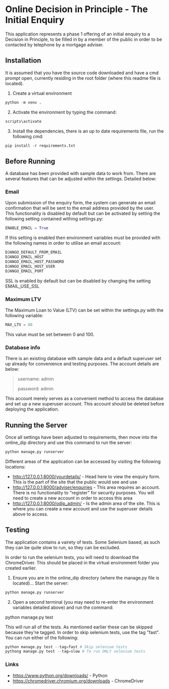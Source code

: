 # Online Decision in Principle - The Initial Enquiry

This application represents a phase 1 offering of an initial enquiry to a Decision in Principle, to be filled in by a member of the public in order to be contacted by telephone by a mortgage adviser.

## Installation

It is assumed that you have the source code downloaded and have a cmd prompt open, currently residing in the root folder (where this readme file is located).

1. Create a virtual environment

```python 
python -m venv .
```

2. Activate the environment by typing the command:

```python
scripts\activate
```

3. Install the dependencies, there is an up to date requirements file, run the following cmd:

```python
pip install -r requirements.txt
```

## Before Running

A database has been provided with sample data to work from. There are several features that can be adjusted within the settings. Detailed below:

### Email

Upon submission of the enquiry form, the system can generate an email confirmation that will be sent to the email address provided by the user.
This functionality is disabled by default but can be activated by setting the following setting contained withing settings.py:

```python
ENABLE_EMAIL = True
```

If this setting is enabled then environment variables must be provided with the following names in order to utilise an email account:

```python
DJANGO_DEFAULT_FROM_EMAIL
DJANGO_EMAIL_HOST
DJANGO_EMAIL_HOST_PASSWORD
DJANGO_EMAIL_HOST_USER
DJANGO_EMAIL_PORT
```

SSL is enabled by default but can be disabled by changing the setting EMAIL_USE_SSL

### Maximum LTV

The Maximum Loan to Value (LTV) can be set within the settings.py with the following variable:

```python
MAX_LTV = 80
```

This value must be set between 0 and 100.

### Database info

There is an existing database with sample data and a default superuser set up already for convenience and testing purposes. The account details are below:

> username: admin
>
> password: admin

This account merely serves as a convenient method to access the database and set up a new superuser account. This account should be deleted before deploying the application.

## Running the Server

Once all settings have been adjusted to requirements, then move into the online_dip directory and use this command to run the server:

```python
python manage.py runserver
```

Different areas of the application can be accessed by visiting the following locations:

- http://127.0.0.1:8000/yourdetails/ - Head here to view the enquiry form. This is the part of the site that the public would see and use
- http://127.0.0.1:8000/adviser/enquiries - This area requires an account. There is no functionality to "register" for security purposes. You will need to create a new account in order to access this area
- http://127.0.0.1:8000/odip_admin/ - Is the admin area of the site. This is where you can create a new account and use the superuser details above to access.

## Testing

The application contains a vairety of tests. Some Selenium based, as such they can be quite slow to run, so they can be excluded. 

In order to run the selenium tests, you will need to download the ChromeDriver. This should be placed in the virtual environment folder you created earlier.

1. Ensure you are in the online_dip directory (where the manage.py file is located)... Start the server:

```python
python manage.py runserver
```

2. Open a second terminal (you may need to re-enter the environment variables detailed above) and run the command:

python manage.py test

This will run all of the tests. As mentioned earlier these can be skipped because they're tagged. In order to skip selenium tests, use the tag "fast". You can run either of the following:

```python
python manage.py test --tag=fast # Skip selenium tests
pythong manage.py test --tag=slow # To run ONLY selenium tests
```

### Links

- https://www.python.org/downloads/ - Python
- https://chromedriver.chromium.org/downloads - ChromeDriver